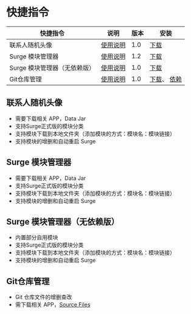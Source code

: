 # 快捷指令

| 快捷指令              | 说明                       | 版本  | 安装                                                                                                                                               |
|-------------------|--------------------------|-----|--------------------------------------------------------------------------------------------------------------------------------------------------|
| 联系人随机头像           | [使用说明](#联系人随机头像)         | 1.0 | [下载](https://www.icloud.com/shortcuts/9ac175779bf54da1af0f7729d8284dd9)                                                                          |
| Surge 模块管理器       | [使用说明](#Surge-模块管理器)     | 1.2 | [下载](https://www.icloud.com/shortcuts/94f4aaa8dbe04d5cbadfa5cbe8b996b0)                                                                          |
| Surge 模块管理器（无依赖版） | [使用说明](#surge-模块管理器无依赖版) | 1.0 | [下载](https://www.icloud.com/shortcuts/29ea8f013203449cb31c3702f68600ae)                                                                          |
| Git仓库管理           | [使用说明](#git仓库管理)         | 1.0 | [下载](https://www.icloud.com/shortcuts/7d349e2fc76c4d0cb53a8c03f065763c)、 [依赖](https://www.icloud.com/shortcuts/080382413cd34c31b41cd3ac871e1e88) |

## 联系人随机头像

- 需要下载相关 APP，Data Jar
- 支持Surge正式版的模块分类
- 支持模块下载到本地文件夹（添加模块的方式：模块名：模块链接）
- 支持模块的增删和自动重启 Surge

## Surge 模块管理器

- 需要下载相关 APP，Data Jar
- 支持Surge正式版的模块分类
- 支持模块下载到本地文件夹（添加模块的方式：模块名：模块链接）
- 支持模块的增删和自动重启 Surge

## Surge 模块管理器（无依赖版）

- 内置部分自用模块
- 支持Surge正式版的模块分类
- 支持模块下载到本地文件夹（添加模块的方式：模块名：模块链接）
- 支持模块的增删和自动重启 Surge

## Git仓库管理

- Git 仓库文件的增删查改
- 需下载相关 APP，[Source Files](https://apps.apple.com/us/app/source-files-git-storage/id6450856155?l=zh-Hans-CN)